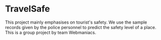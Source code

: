 # TravelSafe
This project mainly emphasises on tourist's safety. We use the sample records given by the police personnel to predict the safety level of a place. 
This is a group project by team Webmaniacs.
